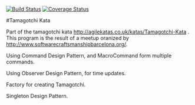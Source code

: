 
[![Build Status](https://travis-ci.org/oscar-raig/tamagotchikata.svg?branch=master)](https://travis-ci.org/oscar-raig/tamagotchikata)
[![Coverage Status](https://coveralls.io/repos/oscar-raig/tamagotchikata/badge.svg?branch=master&service=github)](https://coveralls.io/github/oscar-raig/tamagotchikata?branch=master)

#Tamagotchi Kata

Part of the tamagotchi kata
http://agilekatas.co.uk/katas/Tamagotchi-Kata
. This program is the result of a meetup oranized by http://www.softwarecraftsmanshipbarcelona.org/.

Using Command Design Pattern, and MacroCommand form multiple commands.

Using Observer Design Pattern, for time updates.

Factory for creating Tamagotchi.

Singleton Design Pattern.
